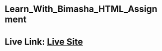 # Learn_With_Bimasha_HTML_Assignment
# Live Link: <a href="https://reazul7.github.io/Learn_With_Bimasha_HTML_Assignment/" target="_blank">Live Site</a>
